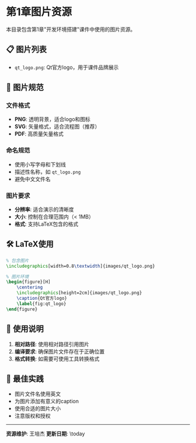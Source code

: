 # 第1章图片资源

本目录包含第1章"开发环境搭建"课件中使用的图片资源。

## 📋 图片列表

- `qt_logo.png`: Qt官方logo，用于课件品牌展示

## 🎨 图片规范

### 文件格式
- **PNG**: 透明背景，适合logo和图标
- **SVG**: 矢量格式，适合流程图（推荐）
- **PDF**: 高质量矢量格式

### 命名规范
- 使用小写字母和下划线
- 描述性名称，如 `qt_logo.png`
- 避免中文文件名

### 图片要求
- **分辨率**: 适合演示的清晰度
- **大小**: 控制在合理范围内（< 1MB）
- **格式**: 支持LaTeX包含的格式

## 🛠️ LaTeX使用

```latex
% 包含图片
\includegraphics[width=0.8\textwidth]{images/qt_logo.png}

% 图片环境
\begin{figure}[H]
    \centering
    \includegraphics[height=2cm]{images/qt_logo.png}
    \caption{Qt官方logo}
    \label{fig:qt_logo}
\end{figure}
```

## 📖 使用说明

1. **相对路径**: 使用相对路径引用图片
2. **编译要求**: 确保图片文件存在于正确位置
3. **格式转换**: 如需要可使用工具转换格式

## 🎯 最佳实践

- 图片文件名使用英文
- 为图片添加有意义的caption
- 使用合适的图片大小
- 注意版权和授权

---
**资源维护**: 王培杰
**更新日期**: \today
